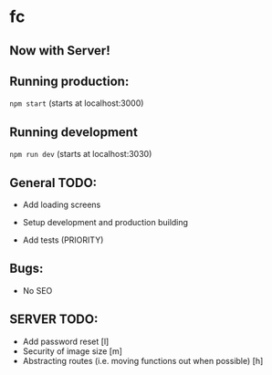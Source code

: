 # fc

## Now with Server!

## Running production:

`npm start` (starts at localhost:3000)

## Running development

`npm run dev` (starts at localhost:3030)

## General TODO:

* Add loading screens

* Setup development and production building
* Add tests (PRIORITY)

## Bugs:

* No SEO

## SERVER TODO:

* Add password reset [l]
* Security of image size [m]
* Abstracting routes (i.e. moving functions out when possible) [h]
